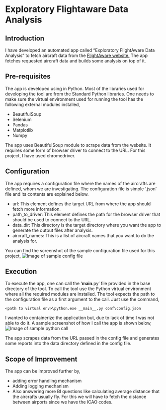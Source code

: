 # Exploratory Flightaware Data Analysis

## Introduction
I have developed an automated app called “Exploratory FlightAware Data Analysis” to fetch aircraft data from the [FlightAware website.](https://flightaware.com/live/aircrafttype/) The app fetches requested aircraft data and builds some analysis on top of it.

## Pre-requisites
The app is developed using in Python. Most of the libraries used for developing the tool are from the Standard Python libraries. One needs to make sure the virtual environment used for running the tool has the following external modules installed,
*	BeautifulSoup
*	Selenium
*	Pandas
*	Matplotlib
*	Numpy

The app uses BeautifulSoup module to scrape data from the website. It requires some form of browser driver to connect to the URL. For this project, I have used chromedriver.

## Configuration
The app requires a configuration file where the names of the aircrafts are defined, whom we are investigating. The configuration file is simple ‘.json’ file and its contents are explained below.
*	url: This element defines the target URL from where the app should fetch more information.
*	path_to_driver:  This element defines the path for the browser driver that should be used to connect to the URL.
*	data_dir: This directory is the target directory where you want the app to generate the output files after analysis.
*	aircraft_names: This is a list of aircraft names that you want to do the analysis for.

You can find the screenshot of the sample configuration file used for this project,
![Image of sample config file](https://github.com/swarupmishal/exploratory-flightaware-data-analysis/blob/master/images/sample_config_file.png)
 
## Execution
To execute the app, one can call the ‘__main__.py’ file provided in the base directory of the tool. To call the tool use the Python virtual environment where all the required modules are installed. The tool expects the path to the configuration file as a first argument to the call. Just use the command,

`<path to virtual env>\python.exe __main__.py conf\config.json`

I wanted to containerize the application but, due to lack of time I was not able to do it. A sample screenshot of how I call the app is shown below,
![Image of sample python call](https://github.com/swarupmishal/exploratory-flightaware-data-analysis/blob/master/images/sample_python_call.png)
 
The app scrapes data from the URL passed in the config file and generates some reports into the data directory defined in the config file.

## Scope of Improvement
The app can be improved further by,
*	adding error handling mechanism
*	Adding logging mechanism
*	Also answering more BI questions like calculating average distance that the aircrafts usually fly. For this we will have to fetch the distance between airports since we have the ICAO codes.
